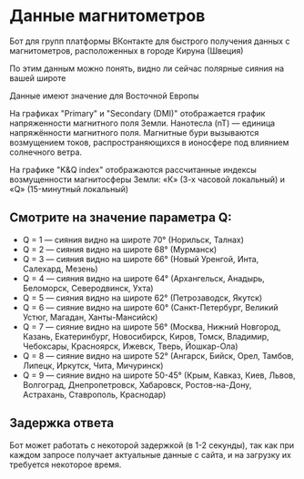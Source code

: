 # Данные магнитометров

Бот для групп платформы ВКонтакте для быстрого получения данных с магнитометров, расположенных в городе Кируна (Швеция)

По этим данным можно понять, видно ли сейчас полярные сияния на вашей широте

Данные имеют значение для Восточной Европы

На графиках "Primary" и "Secondary (DMI)" отображается график напряженности магнитного поля Земли. Нанотесла (nT) — единица напряжённости магнитного поля. Магнитные бури вызываются возмущением токов, распространяющихся в ионосфере под влиянием солнечного ветра.

На графикe "K&Q index" отображаются рассчитанные индексы возмущенности магнитосферы Земли: «К» (3-х часовой локальный) и «Q» (15-минутный локальный)

## Смотрите на значение параметра Q:

* Q = 1 — сияния видно на широте 70° (Норильск, Талнах)
* Q = 2 — сияния видно на широте 68° (Мурманск)
* Q = 3 — сияния видно на широте 66° (Новый Уренгой, Инта, Салехард, Мезень)
* Q = 4 — сияния видно на широте 64° (Архангельск, Анадырь, Беломорск, Северодвинск, Ухта)
* Q = 5 — сияния видно на широте 62° (Петрозаводск, Якутск)
* Q = 6 — сияние видно на широте 60° (Санкт-Петербург, Великий Устюг, Магадан, Ханты-Мансийск)
* Q = 7 — сияние видно на широте 56° (Москва, Нижний Новгород, Казань, Екатеринбург, Новосибирск, Киров, Томск, Владимир, Чебоксары, Красноярск, Ижевск, Тверь, Йошкар-Ола)
* Q = 8 — сияние видно на широте 52° (Ангарск, Бийск, Орел, Тамбов, Липецк, Иркутск, Чита, Мичуринск)
* Q = 9 — сияние видно на широте 50-45° (Крым, Кавказ, Киев, Львов, Волгоград, Днепропетровск, Хабаровск, Ростов-на-Дону, Астрахань, Ставрополь, Краснодар)

## Задержка ответа

Бот может работать с некоторой задержкой (в 1-2 секунды), так как при каждом запросе получает актуальные данные с сайта, и на загрузку их требуется некоторое время.
